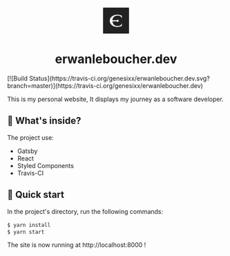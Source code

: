 <p align="center">
  <a href="https://erwanleboucher.dev">
    <img alt="erwanleboucher" src="src/images/favicon.png" width="60" />
  </a>
</p>
<h1 align="center">
  erwanleboucher.dev
</h1>
[![Build Status](https://travis-ci.org/genesixx/erwanleboucher.dev.svg?branch=master)](https://travis-ci.org/genesixx/erwanleboucher.dev)

This is my personal website, It displays my journey as a software developer.

## 🧐 What's inside?

The project use:

- Gatsby
- React
- Styled Components
- Travis-CI

## 🚀 Quick start

In the project's directory, run the following commands:

```shell
$ yarn install
$ yarn start
```

The site is now running at http://localhost:8000 !
